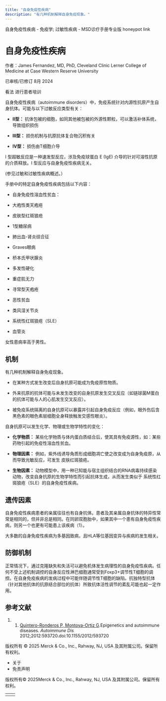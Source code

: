 ```yaml
---
title: "自身免疫性疾病"
description: "有几种机制解释自身免疫现象。"
---
```


﻿自身免疫性疾病 \- 免疫学; 过敏性疾病 \- MSD诊疗手册专业版 honeypot link

# 自身免疫性疾病

作者：James Fernandez, MD, PhD, Cleveland Clinic Lerner College of Medicine at Case Western Reserve University

已审核/已修订 8月 2024

看法 进行患者培训

自身免疫性疾病（autoimmune disorders）中，免疫系统针对内源性抗原产生自身抗体。可能与以下过敏反应类型有关：

- **II型：** 抗体包被的细胞，如同其他被包被的外源性颗粒，可以激活补体系统，导致组织损伤

- **III型：** 损伤机制与抗原抗体复合物沉积有关

- **IV型：** 损伤由T细胞介导


I 型超敏反应是一种速发型反应，涉及免疫球蛋白 E (IgE) 介导的针对可溶性抗原的介质释放。I 型反应与自身免疫性疾病无关。

(参见过敏和过敏性疾病概述。）

手册中的特定自身免疫性疾病包括以下内容：

- 自身免疫性溶血性贫血：

- 大疱性类天疱疮

- 皮肤型红斑狼疮

- 1型糖尿病

- 肺出血-肾炎综合征

- Graves眼病

- 桥本氏甲状腺炎

- 多发性硬化

- 重症肌无力

- 寻常型天疱疮

- 恶性贫血

- 类风湿关节炎

- 系统性红斑狼疮（SLE）

- 血管炎


女性患病率高于男性。

## 机制

有几种机制解释自身免疫现象。

- 在某种方式发生改变后自身抗原可能成为免疫原性物质。

- 外来抗原的抗体可能与未发生改变的自身抗原发生交叉反应（如链球菌M蛋白的抗体可能与人的心肌发生交叉反应）。

- 被免疫系统隔离的自身抗原可以暴露并引起自身免疫反应（例如，眼外伤后含黑色素的眼色素层细胞全身释放触发交感性眼炎）。


自身抗原可以发生化学、物理或生物学特性的变化：

- **化学物质：** 某些化学物质与体内蛋白质结合后，使其具有免疫源性，如：某些药物引起的免疫性溶血性贫血。

- **物理因素：** 例如，紫外线诱导角质形成细胞凋亡使之改变成为自身免疫原，从而导致光敏反应，可发生 皮肤红斑狼疮。

- **生物因素：** 动物模型中，用一种已知能与宿主组织结合的RNA病毒持续感染动物，改变自身抗原的生物学特性而引起抗体生成，从而发生类似于 系统性红斑狼疮（SLE）的自身免疫性疾病。


## 遗传因素

自身免疫性疾病患者的亲属往往也有自身抗体。患者及其亲属自身抗体的特异性常常是相同的，但并非总是相同。在同卵双胞胎中，如果其中一个患有自身免疫性疾病，则另一个也更有可能患上该疾病（1）。

大多数的自身免疫性疾病为多基因致病，且HLA等位基因变异与疾病的发生相关。

## 防御机制

正常情况下，通过克隆缺失和失活可以避免机体发生病理性的自身免疫性疾病。任何不受上述机制调控的自身反应性淋巴细胞通常受到Foxp3+调节性T细胞的调控。在自身免疫疾病的发病过程中可能伴随调节性T细胞的缺陷。抗独特型抗体（针对其他抗体的抗原结合部位的抗体）所致抗体活性调节的紊乱可能也起一定作用。

## 参考文献

1. 1. [Quintero-Ronderos P, Montoya-Ortiz G](https://pubmed.ncbi.nlm.nih.gov/22536485/).Epigenetics and autoimmune diseases. _Autoimmune Dis_ 2012;2012:593720.doi:10.1155/2012/593720




版权所有 © 2025
Merck & Co., Inc., Rahway, NJ, USA 及其附属公司。保留所有权利。

- 关于
- 免责声明

版权所有© 2025Merck & Co., Inc., Rahway, NJ, USA 及其附属公司。保留所有权利。

|     |     |
| --- | --- |
|  |  |